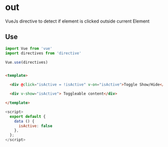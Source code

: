 # out
VueJs directive to detect if element is clicked outside current Element

## Use

```js
import Vue from 'vue'
import directives from 'directive'

Vue.use(directives)

```

```html

<template>

  <div @click="isActive = !isActive" v-on="isActive">Toggle Show/Hide</div>

  <div v-show="isActive"> Toggleable content</div>

</template>

```
```js
<script>
  export default {
    data () {
      isActive: false
    },
  };
</script>
```
